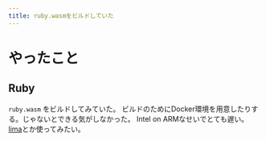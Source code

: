 ```yaml
---
title: ruby.wasmをビルドしていた
---
```


# やったこと

## Ruby

`ruby.wasm` をビルドしてみていた。
ビルドのためにDocker環境を用意したりする。じゃないとできる気がしなかった。
Intel on ARMなせいでとても遅い。[lima](https://github.com/lima-vm/lima)とか使ってみたい。
